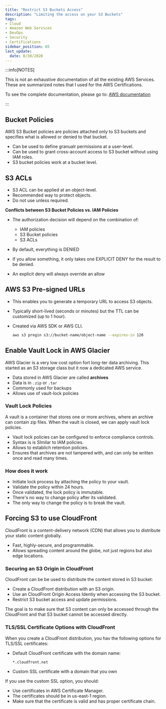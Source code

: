 ```yaml
---
title: "Restrict S3 Buckets Access"
description: "Limiting the access on your S3 Buckets"
tags: 
- Cloud
- Amazon Web Services
- DevOps
- Security
- Certifications
sidebar_position: 65
last_update:
  date: 8/30/2020
---
```



:::info[NOTES]

This is not an exhaustive documentation of all the existing AWS Services. These are summarized notes that I used for the AWS Certifications.

To see the complete documentation, please go to: [AWS documentation](https://docs.aws.amazon.com/)

:::



## Bucket Policies 

AWS S3 Bucket policies are policies attached only to S3 buckets and specifies what is allowed or denied to that bucket.

- Can be used to define granualr permissions at a user-level.
- Can be used to grant cross-account access to S3 bucket without using IAM roles.
- S3 bucket policies work at a bucket level.

## S3 ACLs

- S3 ACL can be applied at an object-level. 
- Recommended way to protect objects. 
- Do not use unless required.

**Conflicts between S3 Bucket Policies vs. IAM Policies**

- The authorization decision will depend on the combination of:
    - IAM policies 
    - S3 Bucket policies
    - S3 ACLs 

- By default, everything is DENIED 
- If you allow something, it only takes one EXPLICIT DENY for the result to be denied.
- An explicit deny will always override an allow 

## AWS S3 Pre-signed URLs

- This enables you to generate a temporary URL to access S3 objects.
- Typically short-lived (seconds or minutes) but the TTL can be customized (up to 1 hour).
- Created via AWS SDK or AWS CLI.

    ```bash
    aws s3 pregin s3://bucket-name/object-name --expires-in 120
    ```

## Enable Vault Lock in AWS Glacier 

AWS Glacier is a very low cost option fort long-ter data archiving. This started as an S3 storage class but it now a dedicated AWS service.

- Data stored in AWS Glacier are called **archives**
- Data is in `.zip` or `.tar`
- Commonly used for backups 
- Allows use of vault-lock policies

### Vault Lock Policies

A vault is a container that stores one or more archives, where an archive can contain zip files. When the vault is closed, we can apply vault lock policies.

- Vault lock policies can be configured to enforce compliance controls. 
- Syntax is is SImilar to IAM policies. 
- Allows to establich retention policies.
- Ensures that archives are not tampered with, and can only be written once and read many times.

### How does it work

- Initiate lock process by attaching the policy to your vault. 
- Validate the policy within 24 hours.
- Once validated, the lock policy is immutable.
- There's no way to change policy after its validated.
- The only way to change the policy is to break the vault.

## Forcing S3 to use CloudFront 

CloudFront is a content-delivery network (CDN) that allows you to distribute your static content globally.

- Fast, highly-secure, and programmable. 
- Allows spreading content around the globe, not just regions but also edge locations.

### Securing an S3 Origin in CloudFront

CloudFront can be be used to distribute the content stored in S3 bucket:

- Create a CloudFront distribution with an S3 origin.
- Use an CloudFront Origin Access Identiy when accessing the S3 bucket.
- Restrict S3 bucket access and update permissions.

The goal is to make sure that S3 content can only be accessed through the CloudFront and that S3 bucket cannot be accessed directly.

### TLS/SSL Certificate Options with CloudFront

When you create a CloudFront distribution, you hav the following options for TLS/SSL certificates:

- Default CloudFront certificate with the domain name:

    ```bash
    *.cloudfront.net  
    ```

- Custom SSL certificate with a domain that you own

If you use the custom SSL option, you should:

- Use certificates in AWS Certificate Manager.
- The certificates should be in us-east-1 region.
- Make sure that the certificate is valid and has proper certificate chain.


